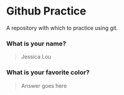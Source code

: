 # Github Practice

A repository with which to practice using git.

### What is your name?

> Jessica Lou


### What is your favorite color?

> Answer goes here
